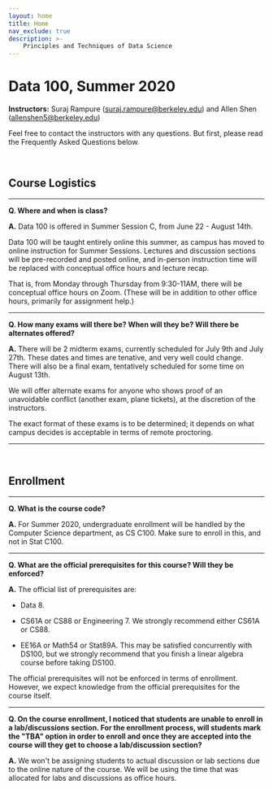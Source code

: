 ```yaml
---
layout: home
title: Home
nav_exclude: true
description: >-
    Principles and Techniques of Data Science
---
```


# Data 100, Summer 2020

**Instructors:** Suraj Rampure (<a href="mailto:suraj.rampure@berkeley.edu">suraj.rampure@berkeley.edu</a>) and Allen Shen (<a href="mailto:allenshen5@berkeley.edu">allenshen5@berkeley.edu</a>) 

Feel free to contact the instructors with any questions. But first, please read the Frequently Asked Questions below.
 

<br>

## Course Logistics

---

**Q. Where and when is class?**

**A.** Data 100 is offered in Summer Session C, from June 22 - August 14th. 

Data 100 will be taught entirely online this summer, as campus has moved to online instruction for Summer Sessions. Lectures and discussion sections will be pre-recorded and posted online, and in-person instruction time will be replaced with conceptual office hours and lecture recap.

That is, from Monday through Thursday from 9:30-11AM, there will be conceptual office hours on Zoom. (These will be in addition to other office hours, primarily for assignment help.)


---

**Q. How many exams will there be? When will they be? Will there be alternates offered?**

**A.** There will be 2 midterm exams, currently scheduled for July 9th and July 27th. These dates and times are tenative, and very well could change. There will also be a final exam, tentatively scheduled for some time on August 13th.

We will offer alternate exams for anyone who shows proof of an unavoidable conflict (another exam, plane tickets), at the discretion of the instructors.

The exact format of these exams is to be determined; it depends on what campus decides is acceptable in terms of remote proctoring.

---

<br>

## Enrollment 

---

**Q. What is the course code?**

**A.** For Summer 2020, undergraduate enrollment will be handled by the Computer Science department, as CS C100. Make sure to enroll in this, and not in Stat C100.

---

**Q. What are the official prerequisites for this course? Will they be enforced?**

**A.** The official list of prerequisites are:

- Data 8.

- CS61A or CS88 or Engineering 7. We strongly recommend either CS61A or CS88.

- EE16A or Math54 or Stat89A. This may be satisfied concurrently with DS100, but we strongly recommend that you finish a linear algebra course before taking DS100.

The official prerequisites will not be enforced in terms of enrollment. However, we expect knowledge from the official prerequisites for the course itself.


---

**Q. On the course enrollment, I noticed that students are unable to enroll in a lab/discussions section. For the enrollment process, will students mark the "TBA" option in order to enroll and once they are accepted into the course will they get to choose a lab/discussion section?**

**A.** We won't be assigning students to actual discussion or lab sections due to the online nature of the course. We will be using the time that was allocated for labs and discussions as office hours. 